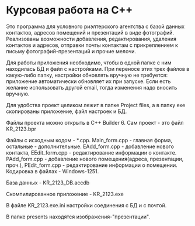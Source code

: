 # Курсовая работа на C++

Это программа для условного риэлтерского агентства с базой данных контактов, адресов помещений и презентаций в виде фотографий. Реализованы возможности добавления, редактирования, удаления контактов и адресов, отправки почты контактам с прикреплением к письму фотографий-презентаций и прочие мелочи.

Для работы приложения необходимо, чтобы в одной папке с ним находилась БД и файл с настройками. 
При переносе этих трех файлов в какую-либо папку, настройки обновлять вручную не требуется: 
приложение автоматически обновляет их при запуске. Если есть желание использовать другой email, 
тогда изменения надо вносить вручную.

Для удобства проект целиком лежит в папке Project files, а в папку exe скопированы приложение, файл настроек и БД.

Файлы проекта можно открыть в C++ Builder 6.
Сам проект - это  файл KR_2123.bpr

Файлы с исходным кодом - *.cpp. Main_form.cpp - главная форма, остальные - дополнительные. EAdd_form.cpp - добавление нового контакта, EEdit_form.cpp - редактирование информации о контакте. PAdd_form.cpp - добавление нового помещения(адреса, презентации, проч.), PEdit_form.cpp - редактирование информации о помещении. Кодировка в файлах - Windows-1251.

База данных - KR_2123_DB.accdb

Скомпилированное приложение - KR_2123.exe

В файле KR_2123.exe.ini настройки соединения с БД и с почтой.

В папке presents находятся изображения-"презентации".


